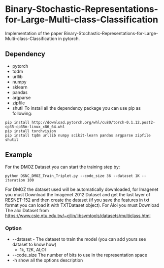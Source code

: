 # Binary-Stochastic-Representations-for-Large-Multi-class-Classification

Implementation of the paper Binary-Stochastic-Representations-for-Large-Multi-class-Classification in pytorch.


## Dependency ##
* pytorch
* tqdm
* urllib
* numpy
* sklearn
* pandas
* argparse
* zipfile
* shutil
To install all the dependency package you can use pip as following:
```
pip install http://download.pytorch.org/whl/cu80/torch-0.1.12.post2-cp35-cp35m-linux_x86_64.whl 
pip install torchvision
pip install tqdm urllib numpy scikit-learn pandas argparse zipfile shutil
```
## Example ##

For the DMOZ Dataset you can start the training step by: 

```
python DSNC_DMOZ_Train_Triplet.py --code_size 36 --dataset 1K --iteration 100
```


For DMOZ the dataset used will be automatically downloaded, for Imagenet you must Download the Imagenet 2012 Dataset and get the last layer of RESNET-152 and then create the dataset (if you save the features in txt format you can load it with TXTDataset object). For Aloi you must Download The aloi Dataset from https://www.csie.ntu.edu.tw/~cjlin/libsvmtools/datasets/multiclass.html

### Option ###
* --dataset - The dataset to train the model (you can add yours see dataset to know how)
  * 1k, 12K, ALOI
* --code_size The number of bits to use in the representation space
* -h show all the options description

